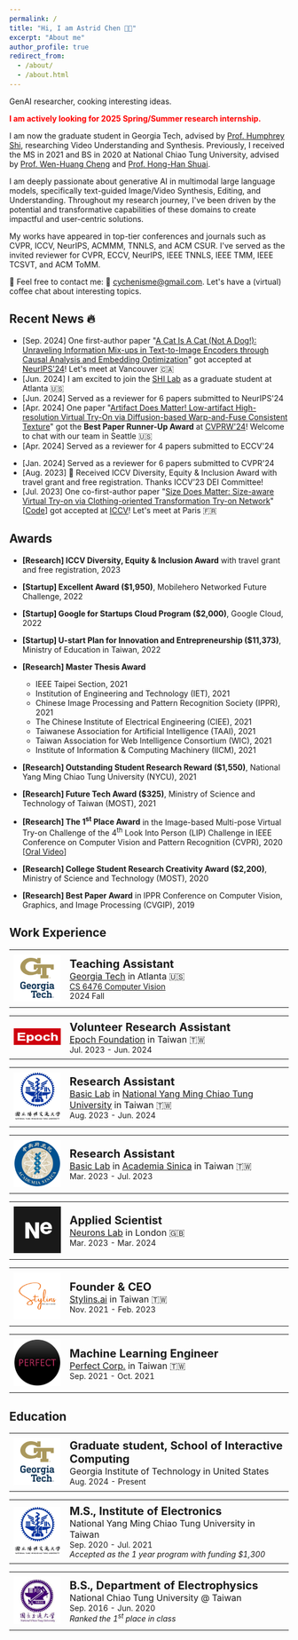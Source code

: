```yaml
---
permalink: /
title: "Hi, I am Astrid Chen 👋🏻"
excerpt: "About me"
author_profile: true
redirect_from: 
  - /about/
  - /about.html
---
```


GenAI researcher, cooking interesting ideas. 

**<span style="color:red"> I am actively looking for 2025 Spring/Summer research internship. </span>**

<!-- I received the MS from the Institute of Electronics at National (Yang Ming) Chiao Tung University in 2021, advised by [Prof. Wen-Huang Cheng](https://www.csie.ntu.edu.tw/~wenhuang/) and [Prof. Hong-Han Shuai](https://basiclab.lab.nycu.edu.tw/) and BS from the Department of Electrophysics at National Chiao Tung University in 2020.  -->

I am now the graduate student in Georgia Tech, advised by [Prof. Humphrey Shi](https://www.humphreyshi.com/), researching Video Understanding and Synthesis. Previously, I received the MS in 2021 and BS in 2020 at National Chiao Tung University, advised by [Prof. Wen-Huang Cheng](https://www.csie.ntu.edu.tw/~wenhuang/) and [Prof. Hong-Han Shuai](https://basiclab.lab.nycu.edu.tw/).

I am deeply passionate about generative AI in multimodal large language models, specifically text-guided Image/Video Synthesis, Editing, and Understanding. Throughout my research journey, I've been driven by the potential and transformative capabilities of these domains to create impactful and user-centric solutions.

My works have appeared in top-tier conferences and journals such as CVPR, ICCV, NeurIPS, ACMMM, TNNLS, and ACM CSUR. I've served as the invited reviewer for CVPR, ECCV, NeurIPS, IEEE TNNLS, IEEE TMM, IEEE TCSVT, and ACM ToMM.

🤗 Feel free to contact me: 📩 [cychenisme@gmail.com](mailto:cychenisme@gmail.com). 
Let's have a (virtual) coffee chat about interesting topics.

<!-- A data-driven personal website -->

## Recent News 🔥
- [Sep. 2024] One first-author paper "[A Cat Is A Cat (Not A Dog!): Unraveling Information Mix-ups in Text-to-Image Encoders through Causal Analysis and Embedding Optimization](http://arxiv.org/abs/2410.00321)" got accepted at [NeurIPS'24](https://neurips.cc/)! Let's meet at Vancouver 🇨🇦
- [Jun. 2024] I am excited to join the [SHI Lab](https://www.shi-labs.com/) as a graduate student at Atlanta 🇺🇸
- [Jun. 2024] Served as a reviewer for 6 papers submitted to NeurIPS'24
- [Apr. 2024] One paper "[Artifact Does Matter! Low-artifact High-resolution Virtual Try-On via Diffusion-based Warp-and-Fuse Consistent Texture](https://basiclab.lab.nycu.edu.tw/assets/LA-VTON.pdf)" got the **Best Paper Runner-Up Award** at [CVPRW'24](https://sites.google.com/view/cvfad2024/home?authuser=0)! Welcome to chat with our team in Seattle 🇺🇸
- [Apr. 2024] Served as a reviewer for 4 papers submitted to ECCV'24
<!-- - [Mar. 2024] Served as a reviewer for [TMM](https://ieeexplore.ieee.org/xpl/RecentIssue.jsp?punumber=6046) -->
<!-- - [Mar. 2024] Served as an emergency reviewer for 3 papers submitted to ICME'24 -->
- [Jan. 2024] Served as a reviewer for 6 papers submitted to CVPR'24 
- [Aug. 2023] 🙏 Received ICCV Diversity, Equity & Inclusion Award with travel grant and free registration. Thanks ICCV’23 DEI Committee!
- [Jul. 2023] One co-first-author paper "[Size Does Matter: Size-aware Virtual Try-on via Clothing-oriented Transformation Try-on Network](https://openaccess.thecvf.com/content/ICCV2023/papers/Chen_Size_Does_Matter_Size-aware_Virtual_Try-on_via_Clothing-oriented_Transformation_Try-on_ICCV_2023_paper.pdf)" [[Code](https://github.com/cotton6/COTTON-size-does-matter)] got accepted at [ICCV](https://iccv2023.thecvf.com/home)! Let's meet at Paris 🇫🇷

<!-- - [Apr. 2023] Served as a reviewer for [TCSVT](https://ieeexplore.ieee.org/xpl/RecentIssue.jsp?punumber=76)
- [Mar. 2023] Served as a reviewer for [TOMM](https://dl.acm.org/journal/tomm)
- [Feb. 2023] Served as a reviewer for [TNNLS](https://ieeexplore.ieee.org/xpl/RecentIssue.jsp?punumber=5962385)
- [Nov. 2022] 🏆 Won the Excellent Award in [Mobilehero Networked Future Challenge ($1,950)](https://mobilehero.com/en/iot)
- [Jul. 2022] 🙏 Supported by the [Google for Startups Cloud Program ($2,000)](https://cloud.google.com/startup)
- [Jul. 2022] Served as a reviewer for [TMM](https://ieeexplore.ieee.org/xpl/RecentIssue.jsp?punumber=6046)
- [Jul. 2022] Served as a reviewer for [TCSVT](https://ieeexplore.ieee.org/xpl/RecentIssue.jsp?punumber=76)
- [May. 2022] 🙏 Supported by the [Center for Industry-Academia Collaboration (CIAC) of NYCU](https://en.flaps.ord.nycu.edu.tw/AboutUs/AboutUs) and [U-start Plan for Innovation and Entrepreneureship ($11,373)](https://ustart.yda.gov.tw)
- [Apr. 2022] 🙏 Supported by the [Garage+](https://garageplus.asia/en/) -->

<!-- - [Nov. 2021] Served as a reviewer for [TCSVT](https://ieeexplore.ieee.org/xpl/RecentIssue.jsp?punumber=76)
- [Aug. 2021] Served as a reviewer for [TOMM](https://dl.acm.org/journal/tomm)
- [Jul. 2021] Served as a reviewer for [TCSVT](https://ieeexplore.ieee.org/xpl/RecentIssue.jsp?punumber=76)
- [Jul. 2021] Served as a reviewer for [TMM](https://ieeexplore.ieee.org/xpl/RecentIssue.jsp?punumber=6046)
- [May. 2021] Served as a reviewer for [TOMM](https://dl.acm.org/journal/tomm)
- [Mar. 2021] Served as a reviewer for [TMM](https://ieeexplore.ieee.org/xpl/RecentIssue.jsp?punumber=6046)
- [Jan. 2021] Served as a reviewer for [TMM](https://ieeexplore.ieee.org/xpl/RecentIssue.jsp?punumber=6046) -->


## Awards
- **[Research] ICCV Diversity, Equity & Inclusion Award** with travel grant and free registration, 2023

- **[Startup] Excellent Award ($1,950)**, Mobilehero Networked Future Challenge, 2022

- **[Startup] Google for Startups Cloud Program ($2,000)**, Google Cloud, 2022

- **[Startup] U-start Plan for Innovation and Entrepreneurship ($11,373)**, Ministry of Education in Taiwan, 2022

- **[Research] Master Thesis Award**
  -  IEEE Taipei Section, 2021
  -  Institution of Engineering and Technology (IET), 2021
  -  Chinese Image Processing and Pattern Recognition Society (IPPR), 2021
  -  The Chinese Institute of Electrical Engineering (CIEE), 2021
  -  Taiwanese Association for Artificial Intelligence (TAAI), 2021
  -  Taiwan Association for Web Intelligence Consortium (WIC), 2021
  -  Institute of Information & Computing Machinery (IICM), 2021

- **[Research] Outstanding Student Research Reward ($1,550)**, National Yang Ming Chiao Tung University (NYCU), 2021

- **[Research] Future Tech Award ($325)**, Ministry of Science and Technology of Taiwan (MOST), 2021

- **[Research] The 1<sup>st</sup> Place Award** in the Image-based Multi-pose Virtual Try-on Challenge of the 4<sup>th</sup> Look Into Person (LIP) Challenge in IEEE Conference on Computer Vision and Pattern Recognition (CVPR), 2020  [[Oral Video](https://www.youtube.com/watch?v=zloK9g6RvYk)]

- **[Research] College Student Research Creativity Award ($2,200)**, Ministry of Science and Technology (MOST), 2020

- **[Research] Best Paper Award** in IPPR Conference on Computer Vision, Graphics, and Image Processing (CVGIP), 2019

## Work Experience

<!-- <table style="width: 100%; border-collapse: collapse; border: 0;">
  <tr>
    <td style="width: 20%; border: 0px solid black; padding: 8px;">
      <img src="../images/logo/GTVertical_RGB.png" alt="epoch_logo">
    </td>
    <td style="border: 0px solid black; padding: 8px;"><strong style="font-size: 20px;">Volunteer Research Assistant</strong>
    <br><span style="font-size: 16px;">
    <a href="https://www.shi-labs.com/" target="_blank">SHI Lab</a> in <a href="https://www.gatech.edu/" target="_blank"> Georgia Tech</a> in Atlanta 🇺🇸</span>
    <br><span style="font-size: 14px;">Jun. 2024 - Present</span>
    </td>
  </tr>
</table> -->

<table style="width: 100%; border-collapse: collapse; border: 0;">
  <tr>
    <td style="width: 20%; border: 0px solid black; padding: 8px;">
      <img src="../images/logo/GTVertical_RGB.png" alt="epoch_logo">
    </td>
    <td style="border: 0px solid black; padding: 8px;"><strong style="font-size: 20px;">Teaching Assistant</strong>
    <br><span style="font-size: 16px;">
    <a href="https://www.gatech.edu/" target="_blank"> Georgia Tech</a> in Atlanta 🇺🇸</span>
    <br><span style="font-size: 14px;"><a href="https://www.humphreyshi.com/vision" target="_blank"> CS 6476 Computer Vision</a></span>
    <br><span style="font-size: 14px;"> 2024 Fall</span>
    </td>
  </tr>
</table>

<table style="width: 100%; border-collapse: collapse; border: 0;">
  <tr>
    <td style="width: 20%; border: 0px solid black; padding: 8px;">
      <img src="../images/logo/epoch_logo.png" alt="epoch_logo">
    </td>
    <td style="border: 0px solid black; padding: 8px;"><strong style="font-size: 20px;">Volunteer Research Assistant</strong>
    <br><span style="font-size: 16px;">
    <a href="https://epoch.org.tw/en/" target="_blank">Epoch Foundation</a> in Taiwan 🇹🇼</span>
    <br><span style="font-size: 14px;">Jul. 2023 - Jun. 2024</span>
    </td>
  </tr>
</table>

<table style="width: 100%; border-collapse: collapse; border: 0;">
  <tr>
    <td style="width: 20%; border: 0px solid black; padding: 8px;">
      <img src="../images/logo/NYCU_logo_adjusted.png" alt="NYCU_logo">
    </td>
    <td style="border: 0px solid black; padding: 8px;"><strong style="font-size: 20px;">Research Assistant</strong>
    <br><span style="font-size: 16px;"> <a href="https://basiclab.lab.nycu.edu.tw/new/index.html" target="_blank">Basic Lab</a> in <a href="https://www.nycu.edu.tw/nycu/en/index" target="_blank">National Yang Ming Chiao Tung University</a> in Taiwan 🇹🇼</span>
    <br><span style="font-size: 14px;">Aug. 2023 - Jun. 2024</span>
    </td>
  </tr>
</table>

<table style="width: 100%; border-collapse: collapse; border: 0;">
  <tr>
    <td style="width: 20%; border: 0px solid black; padding: 8px;">
      <img src="../images/logo/AS_logo.png" alt="AS_logo">
    </td>
    <td style="border: 0px solid black; padding: 8px;"><strong style="font-size: 20px;">Research Assistant</strong>
    <br><span style="font-size: 16px;"> <a href="https://basiclab.lab.nycu.edu.tw/new/index.html" target="_blank">Basic Lab</a> in 
    <a href="https://www.sinica.edu.tw/en" target="_blank">Academia Sinica</a> in Taiwan 🇹🇼</span>
    <br><span style="font-size: 14px;">Mar. 2023 - Jul. 2023</span>
    </td>
  </tr>
</table>

<table style="width: 100%; border-collapse: collapse; border: 0;">
  <tr>
    <td style="width: 20%; border: 0px solid black; padding: 8px;">
      <img src="../images/logo/Ne_icon.png" alt="NL_logo">
    </td>
    <td style="border: 0px solid black; padding: 8px;"><strong style="font-size: 20px;">Applied Scientist</strong>
    <br><span style="font-size: 16px;">
    <a href="https://neurons-lab.com" target="_blank">Neurons Lab</a> in London 🇬🇧</span>
    <br><span style="font-size: 14px;">Mar. 2023 - Mar. 2024</span>
    </td>
  </tr>
</table>

<table style="width: 100%; border-collapse: collapse; border: 0;">
  <tr>
    <td style="width: 20%; border: 0px solid black; padding: 8px;">
      <img src="../images/logo/Stylins_logo.png" alt="stylins_logo">
    </td>
    <td style="border: 0px solid black; padding: 8px;"><strong style="font-size: 20px;">Founder & CEO</strong>
    <br><span style="font-size: 16px;">
    <a href="https://stylins.ai/" target="_blank">Stylins.ai</a> in Taiwan 🇹🇼</span>
    <br><span style="font-size: 14px;">Nov. 2021 - Feb. 2023</span>
    </td>
  </tr>
</table>

<table style="width: 100%; border-collapse: collapse; border: 0;">
  <tr>
    <td style="width: 20%; border: 0px solid black; padding: 8px;">
      <img src="../images/logo/perfect_logo2.png" alt="perfect_logo">
    </td>
    <td style="border: 0px solid black; padding: 8px;"><strong style="font-size: 20px;">Machine Learning Engineer</strong>
    <br><span style="font-size: 16px;">
    <a href="https://www.perfectcorp.com/business" target="_blank">Perfect Corp.</a> in Taiwan 🇹🇼</span>
    <br><span style="font-size: 14px;">Sep. 2021 - Oct. 2021</span>
    </td>
  </tr>
</table>
<!-- 
<table style="width: 100%; border-collapse: collapse; border: 0;">
  <tr>
    <td style="width: 20%; border: 0px solid black; padding: 8px;">
      <img src="../images/logo/NCTU_logo_chinese.jpeg" alt="NCTU_logo">
    </td>
    <td style="border: 0px solid black; padding: 8px;"><strong style="font-size: 20px;">Research Assistant</strong>
    <br><span style="font-size: 16px;">
    <a href="https://aimm.lab.nycu.edu.tw/" target="_blank">AIMM Lab</a> in National Chiao Tung University in Taiwan 🇹🇼</span>
    <br><span style="font-size: 14px;">Jul. 2021 - Aug. 2021</span>
    </td>
  </tr>
</table> -->

<!-- <table style="width: 100%; border-collapse: collapse; border: 0;">
  <tr>
    <td style="width: 20%; border: 0px solid black; padding: 8px;">
      <img src="../images/logo/NCTU_logo_chinese.jpeg" alt="NCTU_logo">
    </td>
    <td style="border: 0px solid black; padding: 8px;"><strong style="font-size: 20px;">Student Researcher</strong>
    <br><span style="font-size: 16px;">
    <a href="https://aimm.lab.nycu.edu.tw/" target="_blank">AIMM Lab</a> in National Chiao Tung University in Taiwan 🇹🇼</span>
    <br><span style="font-size: 14px;">Jul. 2019 - Jun. 2021</span>
    </td>
  </tr>
</table> -->


## Education

<table style="width: 100%; border-collapse: collapse; border: 0;">
  <tr>
    <td style="width: 20%; border: 0px solid black; padding: 8px;">
      <img src="../images/logo/GTVertical_RGB.png" alt="epoch_logo">
    </td>
    <td style="border: 0px solid black; padding: 8px;"><strong style="font-size: 20px;">Graduate student, School of Interactive Computing</strong>
    <br><span style="font-size: 16px;">
    Georgia Institute of Technology in United States</span>
    <br><span style="font-size: 14px;">Aug. 2024 - Present</span>
    </td>
  </tr>
</table>

<table style="width: 100%; border-collapse: collapse; border: 0;">
  <tr>
    <td style="width: 20%; border: 0px solid black; padding: 8px;">
      <img src="../images/logo/NYCU_logo_adjusted.png" alt="NCTU_logo">
    </td>
    <td style="border: 0px solid black; padding: 8px;"><strong style="font-size: 20px;">M.S., Institute of Electronics</strong>
    <br><span style="font-size: 16px;">National Yang Ming Chiao Tung University in Taiwan</span>
    <br><span style="font-size: 14px;">Sep. 2020 - Jul. 2021</span>
    <br> <em> Accepted as the 1 year program with funding $1,300 </em>
    </td>
  </tr>
</table>

<table style="width: 100%; border-collapse: collapse; border: 0;">
  <tr>
    <td style="width: 20%; border: 0px solid black; padding: 8px;">
      <img src="../images/logo/NCTU_logo_chinese.jpeg" alt="NCTU_logo">
    </td>
    <td style="border: 0px solid black; padding: 8px;"><strong style="font-size: 20px;">B.S., Department of Electrophysics</strong>
    <br><span style="font-size: 16px;">National Chiao Tung University @ Taiwan</span>
    <br><span style="font-size: 14px;">Sep. 2016 - Jun. 2020</span>
    <br> <em> Ranked the 1<sup>st</sup> place in class </em>
    </td>
  </tr>
</table>